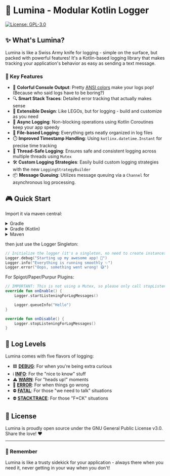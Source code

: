 # 🌟 Lumina - Modular Kotlin Logger
[![License: GPL-3.0](https://img.shields.io/badge/License-GPL%203.0-blue.svg)](https://www.gnu.org/licenses/gpl-3.0)

## ✨ What's Lumina?

Lumina is like a Swiss Army knife for logging - simple on the surface, but packed with powerful features! It's a Kotlin-based logging library that makes tracking your application's behavior as easy as sending a text message.

### 🎯 Key Features

- 🌈 **Colorful Console Output**: Pretty [ANSI colors](src/main/kotlin/dev/nelmin/logger/ANSI.kt) make your logs pop! (Because who said logs have to be boring?)
- 🔍 **Smart Stack Traces**: Detailed error tracking that actually makes sense
- 🎨 **Extensible Design**: Like LEGOs, but for logging - build and customize as you need
- 🚀 **Async Logging**: Non-blocking operations using Kotlin Coroutines keep your app speedy
- 📝 **File-based Logging**: Everything gets neatly organized in log files
- ⏱️ **Improved Timestamp Handling**: Using `kotlinx.datetime.Instant` for precise time tracking
- 🧵 **Thread-Safe Logging**: Ensures safe and consistent logging across multiple threads using `Mutex`
- 🛠️ **Custom Logging Strategies**: Easily build custom logging strategies with the new `LoggingStrategyBuilder`
- 📦 **Message Queuing**: Utilizes message queuing via a `Channel` for asynchronous log processing.

## 🎮 Quick Start

Import it via maven central:

<details>
<summary>Gradle</summary>

```gradle
implementation 'dev.nelmin:lumina:2.0.3'
```

</details>

<details>
<summary>Gradle (Kotlin)</summary>

```kts
implementation("dev.nelmin:lumina:2.0.3")
```

</details>

<details>
<summary>Maven</summary>

```xml
<dependency>
    <groupId>dev.nelmin</groupId>
    <artifactId>lumina</artifactId>
    <version>2.0.3</version>
</dependency>
```

</details>

then just use the Logger Singleton:

```kotlin
// Initialize the logger (it's a singleton, no need to create instances!)
Logger.debug("Starting up my awesome app! 🚀")
Logger.info("Everything is running smoothly ✨")
Logger.error("Oops, something went wrong! 😅")
```

For Spigot/Paper/Purpur Plugins:
```kotlin
// IMPORTANT: This is not using a Mutex, so please only call stopListeningForLogMessages inside onDisable !!!
override fun onEnable() {
    Logger.startListeningForLogMessages()

    Logger.queueInfo("Hello")
}

override fun onDisable() {
    Logger.stopListeningForLogMessages()
}
```

## 🎨 Log Levels

Lumina comes with five flavors of logging:
- 🟦 [**DEBUG**](src/main/kotlin/dev/nelmin/logger/strategy/LoggingStrategy.kt): For when you're being extra curious
- ℹ️ [**INFO**](src/main/kotlin/dev/nelmin/logger/strategy/LoggingStrategy.kt): For the "nice to know" stuff
- ⚠️ [**WARN**](src/main/kotlin/dev/nelmin/logger/strategy/LoggingStrategy.kt): For "heads up!" moments
- 🔴 [**ERROR**](src/main/kotlin/dev/nelmin/logger/strategy/LoggingStrategy.kt): For when things go wrong
- ⛔ [**FATAL**](src/main/kotlin/dev/nelmin/logger/strategy/LoggingStrategy.kt): For those "we need to talk" situations
- ⛔ [**STACKTRACE**](src/main/kotlin/dev/nelmin/logger/strategy/StackTraceLoggingStrategy.kt): For those "F*CK" situations

## 📜 License

Lumina is proudly open source under the GNU General Public License v3.0. Share the love! ❤️

---

### 🌟 Remember

Lumina is like a trusty sidekick for your application - always there when you need it, never getting in your way when you don't!